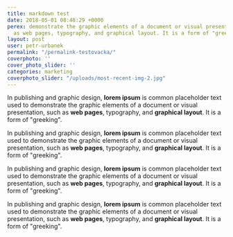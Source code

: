 ```yaml
---
title: markdown test
date: 2018-05-01 08:48:29 +0000
perex: demonstrate the graphic elements of a document or visual presentation, such
  as web pages, typography, and graphical layout. It is a form of "greeking".
layout: post
user: petr-urbanek
permalink: "/permalink-testovacka/"
coverphoto: ''
cover_photo_slider: ''
categories: marketing
coverphoto_slider: "/uploads/most-recent-img-2.jpg"
---
```

In publishing and graphic design, **lorem ipsum** is common placeholder text used to demonstrate the graphic elements of a document or visual presentation, such as **web pages**, typography, and **graphical layout**. It is a form of "greeking".

In publishing and graphic design, **lorem ipsum** is common placeholder text used to demonstrate the graphic elements of a document or visual presentation, such as **web pages**, typography, and **graphical layout**. It is a form of "greeking".

In publishing and graphic design, **lorem ipsum** is common placeholder text used to demonstrate the graphic elements of a document or visual presentation, such as **web pages**, typography, and **graphical layout**. It is a form of "greeking".

In publishing and graphic design, **lorem ipsum** is common placeholder text used to demonstrate the graphic elements of a document or visual presentation, such as **web pages**, typography, and **graphical layout**. It is a form of "greeking".